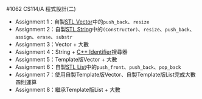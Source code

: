#1062 CS114/A 程式設計(二)
* Assignment 1：自製[STL Vector](http://www.cplusplus.com/reference/vector/vector/)中的`push_back`、`resize`
* Assignment 2：自製[STL String](http://www.cplusplus.com/reference/string/string/)中的`(Constructor)`、`resize`、`push_back`、`assign`、`erase`、`substr`
* Assignment 3：Vector + 大數
* Assignment 4：String + [C++ Identifier](http://en.cppreference.com/w/cpp/language/identifiers)搜尋器
* Assignment 5：Template版Vector + 大數
* Assignment 6：自製[STL List](http://www.cplusplus.com/reference/list/list/)中的`push_front`、`push_back`、`pop_back`
* Assignment 7：使用自製Template版Vector、自製Template版List完成大數四則運算
* Assignment 8：繼承Template版List + 大數